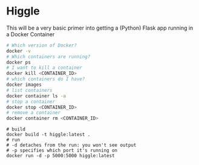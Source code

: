 # Higgle

This will be a very basic primer into getting a (Python) Flask app running in a Docker Container

```bash
# Which version of Docker?
docker -v
# Which containers are running?
docker ps
# I want to kill a container
docker kill <CONTAINER_ID>
# which containers do I have?
docker images
# list containers
docker container ls -a
# stop a container
docker stop <CONTAINER_ID>
# remove a container
docker container rm <CONTAINER_ID>
```

```
# build
docker build -t higgle:latest .
# run
# -d detaches from the run: you won't see output
# -p specifies which port it's running on
docker run -d -p 5000:5000 higgle:latest
```



